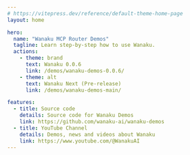 ```yaml
---
# https://vitepress.dev/reference/default-theme-home-page
layout: home

hero:
  name: "Wanaku MCP Router Demos"
  tagline: Learn step-by-step how to use Wanaku.
  actions:
    - theme: brand
      text: Wanaku 0.0.6
      link: /demos/wanaku-demos-0.0.6/
    - theme: alt
      text: Wanaku Next (Pre-release)
      link: /demos/wanaku-demos-main/

features:
  - title: Source code
    details: Source code for Wanaku Demos 
    link: https://github.com/wanaku-ai/wanaku-demos
  - title: YouTube Channel
    details: Demos, news and videos about Wanaku
    link: https://www.youtube.com/@WanakuAI
---
```



